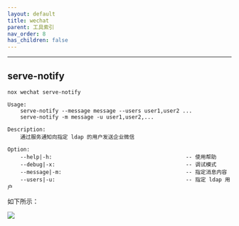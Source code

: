 ```yaml
---
layout: default
title: wechat
parent: 工具索引
nav_order: 8
has_children: false
---
```


---

## serve-notify
`nox wechat serve-notify`

```shell
Usage:
    serve-notify --message message --users user1,user2 ...
    serve-notify -m message -u user1,user2,...

Description:
    通过服务通知向指定 ldap 的用户发送企业微信

Option:
    --help|-h:                                          -- 使用帮助
    --debug|-x:                                         -- 调试模式
    --message|-m:                                       -- 指定消息内容
    --users|-u:                                         -- 指定 ldap 用户
```

如下所示：

![](https://chuquan-public-r-001.oss-cn-shanghai.aliyuncs.com/nox/nox-wechat-serve-notify.gif)